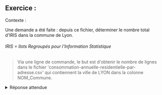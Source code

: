 ## Exercice : 

Contexte :

Une demande a été faite : depuis ce fichier, déterminer le nombre total d'IRIS dans la commune de Lyon.

###### IRIS =  Ilots Regroupés pour l'Information Statistique

>Via une ligne de commande, le but est d'obtenir le nombre de lignes dans le fichier 'consommation-annuelle-residentielle-par-adresse.csv' qui contiennent la ville de LYON dans la colonne NOM_Commune.






<!DOCTYPE html>
<head>
<head>
</head>
<body>
    	<details>
        	<summary>Réponse attendue</summary>
         
         
         awk -F";" '{print $9}' consommation-annuelle-residentielle-par-adresse.csv | grep "LYON" | wc -l
         
         
         
         awk -F";" 
         
         Va donner le type de séparation dans le fichier CSV (donc ici, le point virgule qui par défaut est
         simplement une virgule). Cette partie dont le -F est important car sans spécification du format 
         de séparation, le résultat change complètement la façon de lire le fichier et donc le résultat.
         
         
         '{print $9}'
         
         Cette partie va aller récupérer la colonne 9, celle des noms de commune.
         
         
         consommation-annuelle-residentielle-par-adresse.csv
         
         Ici, c'est le nom du fichier ou il la commande va se faire
         
         
         | grep "LYON" | wc -l
         
         Cette dernière partie va compléter la commande : on va chercher uniquement la chaine de caractères
         "LYON" et compter les lignes qui les contiennent.
         
         Enfin, le résultat qui doit être obtenu est le suivant : 12421, dans le fichier il y a 12421 
         lignes qui contiennent la commune de LYON.
         
        
    	
</body>
</html>




<!DOCTYPE html>
<head>
<head>
</head>
<body>
    	
        	<summary>Réponse attendue</summary>
        	
</body>
</html>
  
